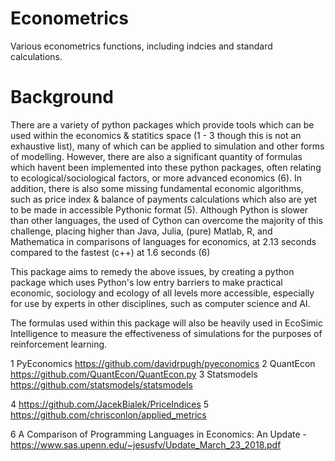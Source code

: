 # Econometrics
Various econometrics functions, including indcies and standard calculations.

# Background
There are a variety of python packages which provide tools which can be used within the economics & statitics space (1 - 3 though this is not an exhaustive list), many of which can be applied to simulation and other forms of modelling. However, there are also a significant quantity of formulas which havent been implemented into these python packages, often relating to ecological/sociological factors, or more advanced economics (6). In addition, there is also some missing fundamental economic algorithms, such as price index & balance of payments calculations which also are yet to be made in accessible Pythonic format (5). Although Python is slower than other languages, the used of Cython can overcome the majority of this challenge, placing higher than Java, Julia, (pure) Matlab, R, and Mathematica in comparisons of languages for economics, at 2.13 seconds compared to the fastest (c++) at 1.6 seconds (6)

This package aims to remedy the above issues, by creating a python package which uses Python's low entry barriers to make practical economic, sociology and ecology of all levels more accessible, especially for use by experts in other disciplines, such as computer science and AI.

The formulas used within this package will also be heavily used in EcoSimic Intelligence to measure the effectiveness of simulations for the purposes of reinforcement learning.

1 PyEconomics https://github.com/davidrpugh/pyeconomics
2 QuantEcon https://github.com/QuantEcon/QuantEcon.py
3 Statsmodels https://github.com/statsmodels/statsmodels

4 https://github.com/JacekBialek/PriceIndices
5 https://github.com/chrisconlon/applied_metrics

6 A Comparison of Programming Languages in Economics: An Update - https://www.sas.upenn.edu/~jesusfv/Update_March_23_2018.pdf
